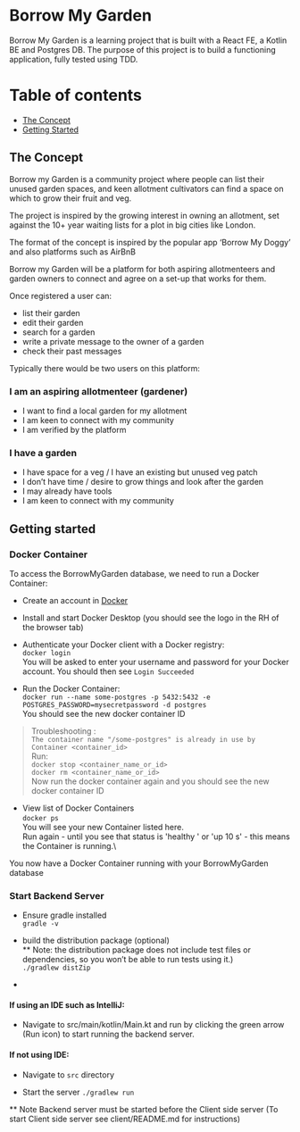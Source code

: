 # Borrow My Garden

Borrow My Garden is a learning project that is built with a React FE, a Kotlin BE and Postgres DB.
The purpose of this project is to build a functioning application, fully tested using TDD. 

# Table of contents
- [The Concept](#the-concept)
- [Getting Started](#getting-started)

## The Concept

Borrow my Garden is a community project where people can list their unused garden spaces, and keen allotment cultivators can find a space on which to grow their fruit and veg.

The project is inspired by the growing interest in owning an allotment, set against the 10+ year waiting lists for a plot in big cities like London.

The format of the concept is inspired by the popular app ‘Borrow My Doggy’ and also platforms such as AirBnB

Borrow my Garden will be a platform for both aspiring allotmenteers and garden owners to connect and agree on a set-up that works for them.

Once registered a user can:

- list their garden
- edit their garden
- search for a garden
- write a private message to the owner of a garden
- check their past messages 

Typically there would be two users on this platform: 

### I am an aspiring allotmenteer (gardener)

- I want to find a local garden for my allotment
- I am keen to connect with my community
- I am verified by the platform

### I have a garden

- I have space for a veg / I have an existing but unused veg patch
- I don’t have time / desire to grow things and look after the garden
- I may already have tools
- I am keen to connect with my community


## Getting started
### Docker Container
To access the BorrowMyGarden database, we need to run a Docker Container:
- Create an account in [Docker](https://login.docker.com/u/login/identifier?state=hKFo2SB1RVBzWTNlZDBRci16alAxNTRTV1Vwckd2Vkczb1AxTaFur3VuaXZlcnNhbC1sb2dpbqN0aWTZIF83Q1ZTRXNBUGUtRWxYLTFpZmlSb2hyeEg3Rk1YcUZro2NpZNkgRmkyQ0VleDZtMzhkS1lxdnZaWVljSms5SUN0cGc3ZzQ)


- Install and start Docker Desktop (you should see the logo in the RH of the browser tab)


- Authenticate your Docker client with a Docker registry:\
```docker login```\
You will be asked to enter your username and password for your Docker account.
You should then see ```Login Succeeded```


- Run the Docker Container:\
```docker run --name some-postgres -p 5432:5432 -e POSTGRES_PASSWORD=mysecretpassword -d postgres``` \
You should see the new docker container ID

>Troubleshooting : \
```The container name "/some-postgres" is already in use by Container <container_id>```\
Run:\
> ```docker stop <container_name_or_id>```\
```docker rm <container_name_or_id>```\
Now run the docker container again and you should see the new docker container ID

- View list of Docker Containers \
```docker ps```\
You will see your new Container listed here.\
Run again - until you see that status is 'healthy ' or 'up 10 s' - this means the Container is running.\

You now have a Docker Container running with your BorrowMyGarden database

### Start Backend Server
- Ensure gradle installed\
  ```gradle -v```

- build the distribution package (optional)\
** Note: the distribution package does not include test files or dependencies, so you won’t be able to run tests using it.)\
```./gradlew distZip```

- 

#### If using an IDE such as IntelliJ: 

- Navigate to src/main/kotlin/Main.kt and run by clicking the green arrow (Run icon) to start running the backend server.


#### If not using IDE: 


- Navigate to ```src``` directory

- Start the server
```./gradlew run```

** Note Backend server must be started before the Client side server (To start Client side server see client/README.md for instructions)

